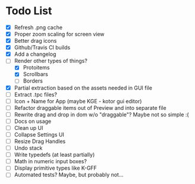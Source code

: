 # Todo List

- [x] Refresh .png cache
- [x] Proper zoom scaling for screen view
- [x] Better drag icons
- [x] Github/Travis CI builds
- [x] Add a changelog
- [ ] Render other types of things?
  - [x] Protoitems
  - [x] Scrollbars
  - [ ] Borders
- [x] Partial extraction based on the assets needed in GUI file
- [ ] Extract .tpc files?
- [ ] Icon + Name for App (maybe KGE - kotor gui editor)
- [ ] Refactor draggable items out of Preview and into separate file
- [ ] Rewrite drag and drop in dom w/o "draggable"? Maybe not so simple :(
- [ ] Docs on usage
- [ ] Clean up UI
- [ ] Collapse Settings UI
- [ ] Resize Drag Handles
- [ ] Undo stack
- [ ] Write typedefs (at least partially)
- [ ] Math in numeric input boxes?
- [ ] Display primitive types like K-GFF
- [ ] Automated tests? Maybe, but probably not...
